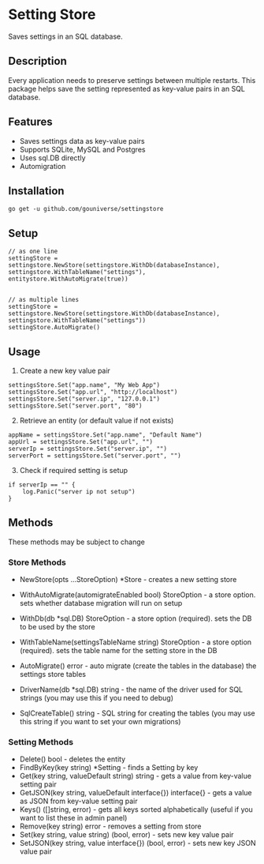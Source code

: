 # Setting Store

Saves settings in an SQL database. 

## Description

Every application needs to preserve settings between multiple restarts. This package helps save the setting represented as key-value pairs in an SQL database.

## Features

- Saves settings data as key-value pairs
- Supports SQLite, MySQL and Postgres
- Uses sql.DB directly
- Automigration

## Installation
```
go get -u github.com/gouniverse/settingstore
```

## Setup

```
// as one line
settingStore = settingstore.NewStore(settingstore.WithDb(databaseInstance), settingstore.WithTableName("settings"), entitystore.WithAutoMigrate(true))


// as multiple lines
settingStore = settingstore.NewStore(settingstore.WithDb(databaseInstance), settingstore.WithTableName("settings"))
settingStore.AutoMigrate()

```

## Usage

1. Create a new key value pair
```
settingsStore.Set("app.name", "My Web App")
settingsStore.Set("app.url", "http://localhost")
settingsStore.Set("server.ip", "127.0.0.1")
settingsStore.Set("server.port", "80")
```

2. Retrieve an entity (or default value if not exists)
```
appName = settingsStore.Set("app.name", "Default Name")
appUrl = settingsStore.Set("app.url", "")
serverIp = settingsStore.Set("server.ip", "")
serverPort = settingsStore.Set("server.port", "")
```

3. Check if required setting is setup
```
if serverIp == "" {
    log.Panic("server ip not setup")
}
```

## Methods

These methods may be subject to change

### Store Methods

- NewStore(opts ...StoreOption) *Store - creates a new setting store
- WithAutoMigrate(automigrateEnabled bool) StoreOption - a store option. sets whether database migration will run on setup
- WithDb(db *sql.DB) StoreOption - a store option (required). sets the DB to be used by the store
- WithTableName(settingsTableName string) StoreOption - a store option (required). sets the table name for the setting store in the DB

- AutoMigrate() error - auto migrate (create the tables in the database) the settings store tables
- DriverName(db *sql.DB) string - the name of the driver used for SQL strings (you may use this if you need to debug)
- SqlCreateTable() string - SQL string for creating the tables (you may use this string if you want to set your own migrations)

### Setting Methods

- Delete() bool - deletes the entity
- FindByKey(key string) *Setting - finds a Setting by key
- Get(key string, valueDefault string) string - gets a value from key-value setting pair
- GetJSON(key string, valueDefault interface{}) interface{} - gets a value as JSON from key-value setting pair
- Keys() ([]string, error) - gets all keys sorted alphabetically (useful if you want to list these in admin panel)
- Remove(key string) error - removes a setting from store
- Set(key string, value string) (bool, error) - sets new key value pair
- SetJSON(key string, value interface{}) (bool, error) - sets new key JSON value pair
